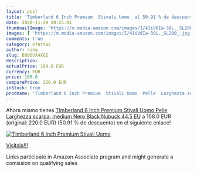 ```yaml
---
layout: post
title: 'Timberland 6 Inch Premium  Stivali Uomo  al 50.91 % de descuento'
date: 2020-11-29 20:25:01
thumbnailImage: 'https://m.media-amazon.com/images/I/41iV6Ia-39L._SL200_.jpg'
images: [ 'https://m.media-amazon.com/images/I/41iV6Ia-39L._SL200_.jpg' ]
comments: true
category: ofertas
author: ring
slug: B000VX4XGI
description:
actualPrice: 108.0 EUR
currency: EUR
price: 108.0
comparePrice: 220.0 EUR
inStock: true
prodname: 'Timberland 6 Inch Premium  Stivali Uomo  Pelle  Larghezza scarpa: medium  Nero  Black Nubuck   44.5 EU'
---
```


Ahora mismo tienes [Timberland 6 Inch Premium  Stivali Uomo  Pelle  Larghezza scarpa: medium  Nero  Black Nubuck   44.5 EU](https://www.amazon.it/dp/B000VX4XGI/?tag=tolees00-21) a 108.0 EUR (original: 220.0 EUR) (50.91 %  de descuento) en el siguiente enlace!

[![Timberland 6 Inch Premium  Stivali Uomo ](https://m.media-amazon.com/images/I/41iV6Ia-39L._SL200_.jpg)](https://www.amazon.it/dp/B000VX4XGI/?tag=tolees00-21)

[Visítala!!!](https://www.amazon.it/dp/B000VX4XGI/?tag=tolees00-21)

Links participate in Amazon Associate program and might generate a comission on qualifying sales
